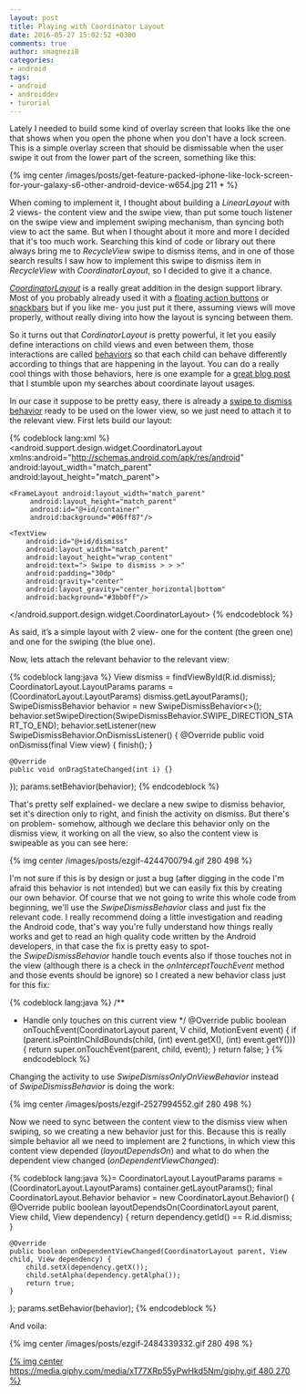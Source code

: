 ```yaml
---
layout: post
title: Playing with Coordinator Layout
date: 2016-05-27 15:02:52 +0300
comments: true
author: smagnezi8
categories:
- android
tags:
- android
- androiddev
- turorial
---
```


Lately I needed to build some kind of overlay screen that looks like the one that shows when you open the phone when you don't have a lock screen. This is a simple overlay screen that should be dismissable when the user swipe it out from the lower part of the screen<!-- more -->, something like this:

{% img center /images/posts/get-feature-packed-iphone-like-lock-screen-for-your-galaxy-s6-other-android-device-w654.jpg 211 * %}

When coming to implement it, I thought about building a _LinearLayout_ with 2 views- the content view and the swipe view, than put some touch listener on the swipe view and implement swiping mechanism, than syncing both view to act the same. But when I thought about it more and more I decided that it's too much work. Searching this kind of code or library out there always bring me to _RecycleView_ swipe to dismiss items, and in one of those search results I saw how to implement this swipe to dismiss item in _RecycleView_ with _CoordinatorLayout_, so I decided to give it a chance.

_[CoordinatorLayout](http://developer.android.com/reference/android/support/design/widget/CoordinatorLayout.html)_ is a really great addition in the design support library. Most of you probably already used it with a [floating action buttons](https://guides.codepath.com/android/floating-action-buttons) or [snackbars](http://www.androidhive.info/2015/09/android-material-design-snackbar-example/) but if you like me- you just put it there, assuming views will move properly, without really diving into how the layout is syncing between them.

So it turns out that _CordinatorLayout_ is pretty powerful, it let you easily define interactions on child views and even between them, those interactions are called [behaviors](http://developer.android.com/reference/android/support/design/widget/CoordinatorLayout.Behavior.html) so that each child can behave differently according to things that are happening in the layout. You can do a really cool things with those behaviors, here is one example for a [great blog post](http://saulmm.github.io/mastering-coordinator) that I stumble upon my searches about coordinate layout usages.

In our case it suppose to be pretty easy, there is already a [swipe to dismiss behavior](http://developer.android.com/reference/android/support/design/widget/SwipeDismissBehavior.html) ready to be used on the lower view, so we just need to attach it to the relevant view. First lets build our layout:

{% codeblock lang:xml %}
<android.support.design.widget.CoordinatorLayout
    xmlns:android="http://schemas.android.com/apk/res/android"
    android:layout_width="match_parent"
    android:layout_height="match_parent">

    <FrameLayout android:layout_width="match_parent"
         android:layout_height="match_parent"
         android:id="@+id/container"
         android:background="#06ff87"/>

    <TextView
        android:id="@+id/dismiss"
        android:layout_width="match_parent"
        android:layout_height="wrap_content"
        android:text="> Swipe to dismiss > > >"
        android:padding="30dp"
        android:gravity="center"
        android:layout_gravity="center_horizontal|bottom"
        android:background="#3bb0ff"/>

</android.support.design.widget.CoordinatorLayout>
{% endcodeblock %}

As said, it’s a simple layout with 2 view- one for the content (the green one) and one for the swiping (the blue one).

Now, lets attach the relevant behavior to the relevant view:

{% codeblock lang:java %}
View dismiss = findViewById(R.id.dismiss);
CoordinatorLayout.LayoutParams params = (CoordinatorLayout.LayoutParams) dismiss.getLayoutParams();
SwipeDismissBehavior<View> behavior = new SwipeDismissBehavior<>();
behavior.setSwipeDirection(SwipeDismissBehavior.SWIPE_DIRECTION_START_TO_END);
behavior.setListener(new SwipeDismissBehavior.OnDismissListener() {
    @Override
    public void onDismiss(final View view) {
        finish();
    }

    @Override
    public void onDragStateChanged(int i) {}
});
params.setBehavior(behavior);
{% endcodeblock %}

That's pretty self explained- we declare a new swipe to dismiss behavior, set it's direction only to right, and finish the activity on dismiss. But there's on problem- somehow, although we declare this behavior only on the dismiss view, it working on all the view, so also the content view is swipeable as you can see here:

{% img center /images/posts/ezgif-4244700794.gif 280 498 %}

I'm not sure if this is by design or just a bug (after digging in the code I'm afraid this behavior is not intended) but we can easily fix this by creating our own behavior. Of course that we not going to write this whole code from beginning, we'll use the _SwipeDismissBehavior_ class and just fix the relevant code. I really recommend doing a little investigation and reading the Android code, that's way you're fully understand how things really works and get to read an high quality code written by the Android developers, in that case the fix is pretty easy to spot- the _SwipeDismissBehavior_ handle touch events also if those touches not in the view (although there is a check in the _onInterceptTouchEvent_ method and those events should be ignore) so I created a new behavior class just for this fix:

{% codeblock lang:java %}
/**
 * Handle only touches on this current view
 */
@Override
public boolean onTouchEvent(CoordinatorLayout parent, V child, MotionEvent event) {
    if (parent.isPointInChildBounds(child, (int) event.getX(), (int) event.getY())) {
        return super.onTouchEvent(parent, child, event);
    }
    return false;
}
{% endcodeblock %}

Changing the activity to use _SwipeDismissOnlyOnViewBehavior_ instead of _SwipeDismissBehavior_ is doing the work:

{% img center /images/posts/ezgif-2527994552.gif 280 498 %}

Now we need to sync between the content view to the dismiss view when swiping, so we creating a new behavior just for this. Because this is really simple behavior all we need to implement are 2 functions, in which view this content view depended (_layoutDependsOn_) and what to do when the dependent view changed (_onDependentViewChanged_):

{% codeblock lang:java %}=
CoordinatorLayout.LayoutParams params = (CoordinatorLayout.LayoutParams) container.getLayoutParams();
final CoordinatorLayout.Behavior<View> behavior = new CoordinatorLayout.Behavior<View>() {
    @Override
    public boolean layoutDependsOn(CoordinatorLayout parent, View child, View dependency) {
        return dependency.getId() == R.id.dismiss;
    }

    @Override
    public boolean onDependentViewChanged(CoordinatorLayout parent, View child, View dependency) {
        child.setX(dependency.getX());
        child.setAlpha(dependency.getAlpha());
        return true;
    }
};
params.setBehavior(behavior);
{% endcodeblock %}

And voila:

{% img center /images/posts/ezgif-2484339332.gif 280 498 %}

[{% img center https://media.giphy.com/media/xT77XRp55yPwHkd5Nm/giphy.gif 480 270 %}](http://giphy.com/gifs/honda-honda-valueofx-civicx-xT77XRp55yPwHkd5Nm)
